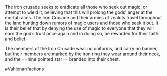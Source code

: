 The iron crusade seeks to eradicate all those who seek out magic, or attempt to wield it, believing that this will prolong the gods' anger at the mortal races. The Iron Crusade and their armies of zealots travel throughout the land hunting down rumors of magic users and those who seek it out. It is their belief that by denying the use of magic to everyone that they will earn the god’s trust once again and in doing so, be rewarded for their faith and belief. 

The members of the Iron Crusade wear no uniforms, and carry no banner, but their members are marked by the iron ring they wear around their neck, and the ==nine pointed star== branded into their chest.

#Vahlenar/factions